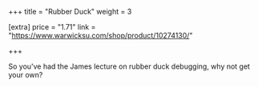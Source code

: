 +++
title = "Rubber Duck"
weight = 3

[extra]
price = "1.71"
link = "https://www.warwicksu.com/shop/product/10274130/"

+++

So you've had the James lecture on rubber duck debugging, why not get your own?